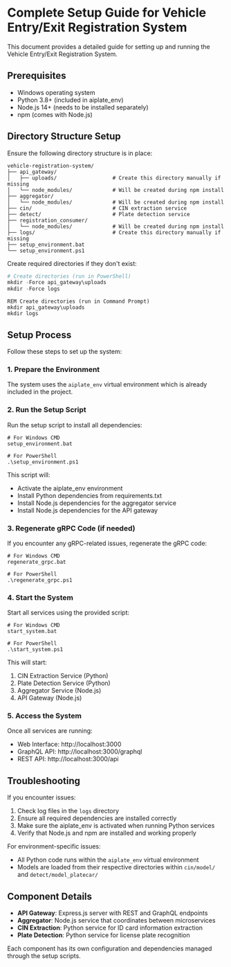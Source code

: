 # Complete Setup Guide for Vehicle Entry/Exit Registration System

This document provides a detailed guide for setting up and running the Vehicle Entry/Exit Registration System.

## Prerequisites

- Windows operating system
- Python 3.8+ (included in aiplate_env)
- Node.js 14+ (needs to be installed separately)
- npm (comes with Node.js)

## Directory Structure Setup

Ensure the following directory structure is in place:

```
vehicle-registration-system/
├── api_gateway/
│   ├── uploads/                  # Create this directory manually if missing
│   └── node_modules/             # Will be created during npm install
├── aggregator/
│   └── node_modules/             # Will be created during npm install
├── cin/                          # CIN extraction service
├── detect/                       # Plate detection service
├── registration_consumer/
│   └── node_modules/             # Will be created during npm install
├── logs/                         # Create this directory manually if missing
├── setup_environment.bat
└── setup_environment.ps1
```

Create required directories if they don't exist:
```powershell
# Create directories (run in PowerShell)
mkdir -Force api_gateway\uploads
mkdir -Force logs
```

```batch
REM Create directories (run in Command Prompt)
mkdir api_gateway\uploads
mkdir logs
```

## Setup Process

Follow these steps to set up the system:

### 1. Prepare the Environment

The system uses the `aiplate_env` virtual environment which is already included in the project.

### 2. Run the Setup Script

Run the setup script to install all dependencies:

```batch
# For Windows CMD
setup_environment.bat

# For PowerShell
.\setup_environment.ps1
```

This script will:
- Activate the aiplate_env environment
- Install Python dependencies from requirements.txt
- Install Node.js dependencies for the aggregator service
- Install Node.js dependencies for the API gateway

### 3. Regenerate gRPC Code (if needed)

If you encounter any gRPC-related issues, regenerate the gRPC code:

```batch
# For Windows CMD
regenerate_grpc.bat

# For PowerShell
.\regenerate_grpc.ps1
```

### 4. Start the System

Start all services using the provided script:

```batch
# For Windows CMD
start_system.bat

# For PowerShell
.\start_system.ps1
```

This will start:
1. CIN Extraction Service (Python)
2. Plate Detection Service (Python)
3. Aggregator Service (Node.js)
4. API Gateway (Node.js)

### 5. Access the System

Once all services are running:
- Web Interface: http://localhost:3000
- GraphQL API: http://localhost:3000/graphql
- REST API: http://localhost:3000/api

## Troubleshooting

If you encounter issues:

1. Check log files in the `logs` directory
2. Ensure all required dependencies are installed correctly
3. Make sure the aiplate_env is activated when running Python services
4. Verify that Node.js and npm are installed and working properly

For environment-specific issues:
- All Python code runs within the `aiplate_env` virtual environment
- Models are loaded from their respective directories within `cin/model/` and `detect/model_platecar/`

## Component Details

- **API Gateway**: Express.js server with REST and GraphQL endpoints
- **Aggregator**: Node.js service that coordinates between microservices
- **CIN Extraction**: Python service for ID card information extraction
- **Plate Detection**: Python service for license plate recognition

Each component has its own configuration and dependencies managed through the setup scripts.
